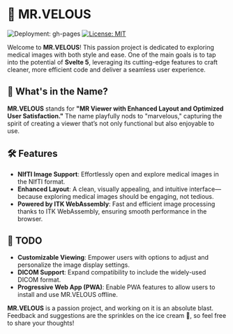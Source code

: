 # 🩻 MR.VELOUS

![Deployment: gh-pages](https://github.com/igoresso/mr-velous/actions/workflows/deploy.yml/badge.svg)
[![License: MIT](https://img.shields.io/badge/License-MIT-yellow.svg)](https://opensource.org/licenses/MIT)

Welcome to **MR.VELOUS**! This passion project is dedicated to exploring medical images with both style and ease. One of the main goals is to tap into the potential of **Svelte 5**, leveraging its cutting-edge features to craft cleaner, more efficient code and deliver a seamless user experience.

## 🤔 What's in the Name?

**MR.VELOUS** stands for **"MR Viewer with Enhanced Layout and Optimized User Satisfaction."** The name playfully nods to "marvelous," capturing the spirit of creating a viewer that’s not only functional but also enjoyable to use.

## 🛠️ Features

- **NIfTI Image Support**: Effortlessly open and explore medical images in the NIfTI format.
- **Enhanced Layout**: A clean, visually appealing, and intuitive interface—because exploring medical images should be engaging, not tedious.
- **Powered by ITK WebAssembly**: Fast and efficient image processing thanks to ITK WebAssembly, ensuring smooth performance in the browser.

## 📝 TODO

- **Customizable Viewing**: Empower users with options to adjust and personalize the image display settings.
- **DICOM Support**: Expand compatibility to include the widely-used DICOM format.
- **Progressive Web App (PWA)**: Enable PWA features to allow users to install and use MR.VELOUS offline.

**MR.VELOUS** is a passion project, and working on it is an absolute blast. Feedback and suggestions are the sprinkles on the ice cream 🍦, so feel free to share your thoughts!
